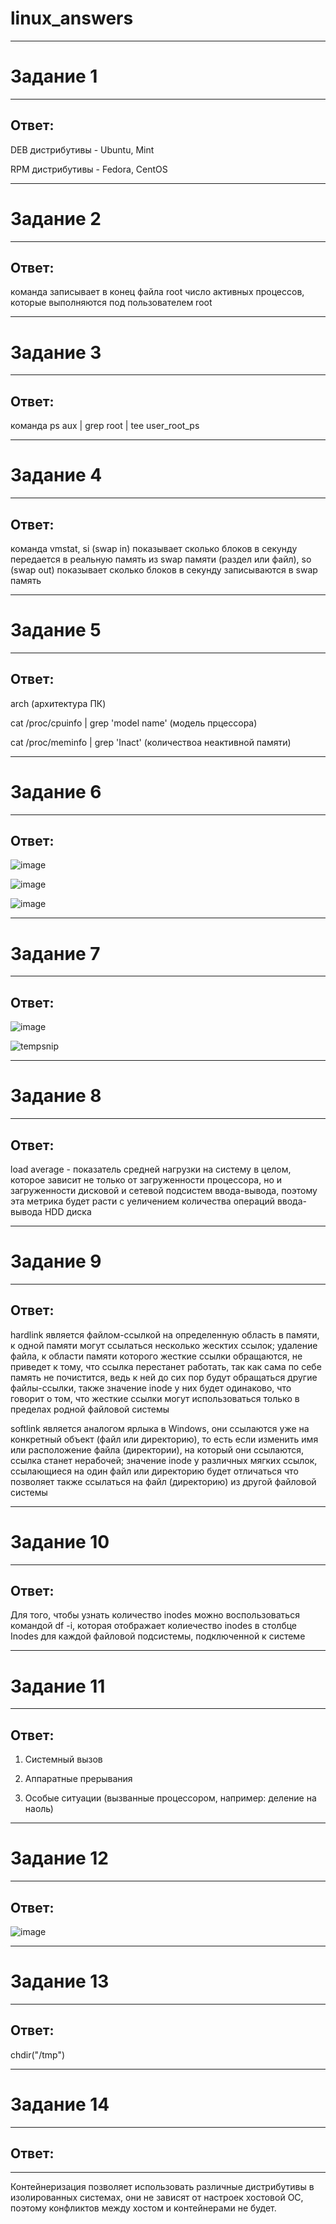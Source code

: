 # linux_answers

---
# Задание 1
---

## Ответ:

DEB дистрибутивы - Ubuntu, Mint  

RPM дистрибутивы - Fedora, CentOS

---
# Задание 2
---
## Ответ:

команда записывает в конец файла root число активных процессов, которые выполняются под пользователем root

---
# Задание 3
---
## Ответ:

команда ps aux | grep root | tee user_root_ps

---
# Задание 4
---
## Ответ:

команда vmstat, si (swap in) показывает сколько блоков в секунду передается в реальную память из swap памяти (раздел или файл), so (swap out) показывает сколько блоков в секунду записываются в swap память

---
# Задание 5
---
## Ответ:  

arch (архитектура ПК)

cat /proc/cpuinfo | grep 'model name' (модель прцессора)

cat /proc/meminfo | grep 'Inact' (количествоа неактивной памяти)

---
# Задание 6
---
## Ответ:

![image](https://user-images.githubusercontent.com/92544990/167254727-df60124d-10f2-45a6-a355-1067455d2132.png)

![image](https://user-images.githubusercontent.com/92544990/167255032-928dd603-0608-4a50-afa3-5578ec3e1a50.png)

![image](https://user-images.githubusercontent.com/92544990/167255038-712dea4d-9aac-4e52-be9f-cdd1f6e0601d.png)


---
# Задание 7
---
## Ответ:

![image](https://user-images.githubusercontent.com/92544990/167257541-f8a880aa-2325-49e3-a788-aaef43eab276.png)

![tempsnip](https://user-images.githubusercontent.com/92544990/167257852-a7ba3f8b-cc8f-4fa1-9361-0af392b2f369.png)

---
# Задание 8
---
## Ответ:

load average - показатель средней нагрузки на систему в целом, которое зависит не только от загруженности процессора, но и загруженности дисковой и сетевой подсистем ввода-вывода, поэтому эта метрика будет расти с уеличением количества операций ввода-вывода HDD диска

---
# Задание 9
---
## Ответ: 

hardlink является файлом-ссылкой на определенную область в памяти,  к одной памяти могут ссылаться несколько жесктих ссылок; удаление файла, к области памяти которого жесткие ссылки обращаются, не приведет к тому, что ссылка перестанет работать, так как сама по себе память не почистится, ведь к ней до сих пор будут обращаться другие файлы-ссылки, также значение inode у них будет одинаково, что говорит о том, что жесткие ссылки могут использоваться только в пределах родной файловой системы

softlink является аналогом ярлыка в Windows, они ссылаются уже на конкретный объект (файл или директорию), то есть если изменить имя или расположение файла (директории), на который они ссылаются, ссылка станет нерабочей; значение inode у различных мягких ссылок, ссылающиеся на один файл или директорию будет отличаться что позволяет также ссылаться на файл (директорию) из другой файловой системы

---
# Задание 10
---
## Ответ:

Для того, чтобы узнать количество inodes можно воспользоваться командой df -i, которая отображает колиечество inodes в столбце Inodes для каждой файловой подсистемы, подключенной к системе

---
# Задание 11
---
## Ответ:

1) Системный вызов

2) Аппаратные прерывания

3) Особые ситуации (вызванные процессором, например: деление на наоль)

---
# Задание 12
---
## Ответ:

![image](https://user-images.githubusercontent.com/92544990/167254571-924dc9c5-9925-4bdd-b425-3ca61dd58b28.png)

---
# Задание 13
---
## Ответ:

chdir("/tmp")

---
# Задание 14
---
## Ответ:
---

Контейнеризация позволяет использовать различные дистрибутивы в изолированных системах, они не зависят от настроек хостовой ОС, поэтому конфликтов между хостом и контейнерами не будет. 


